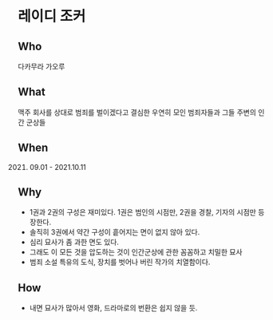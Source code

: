 # 레이디 조커 

## Who 

다카무라 가오루 

## What 

맥주 회사를 상대로 범죄를 벌이겠다고 결심한 우연히 모인 범죄자들과 그들 주변의 인간 군상들 

## When 

2021. 09.01 - 2021.10.11 

## Why

- 1권과 2권의 구성은 재미있다. 1권은 범인의 시점만, 2권을 경찰, 기자의 시점만 등장한다. 
- 솔직히 3권에서 약간 구성이 흩어지는 면이 없지 않아 있다. 
- 심리 묘사가 좀 과한 면도 있다. 
- 그래도 이 모든 것을 압도하는 것이 인간군상에 관한 꼼꼼하고 치밀한 묘사 
- 범죄 소설 특유의 도식, 장치를 벗어나 버린 작가의 치열함이다. 

## How 

- 내면 묘사가 많아서 영화, 드라마로의 번환은 쉽지 않을 듯. 
